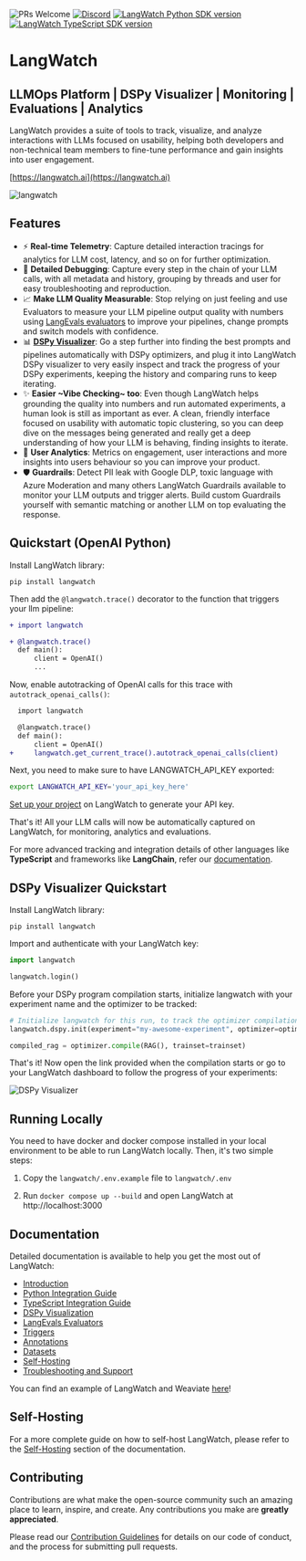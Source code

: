 ![PRs Welcome](https://img.shields.io/badge/PRs-welcome-brightgreen.svg)
[![Discord](https://dcbadge.limes.pink/api/server/https://discord.gg/kT4PhDS2gH?style=flat)](https://discord.gg/kT4PhDS2gH)
[![LangWatch Python SDK version](https://img.shields.io/pypi/v/langwatch?color=007EC6)](https://pypi.org/project/langwatch/)
[![LangWatch TypeScript SDK version](https://img.shields.io/npm/v/langwatch?color=007EC6)](https://www.npmjs.com/package/langwatch)

# LangWatch

## LLMOps Platform | DSPy Visualizer | Monitoring | Evaluations | Analytics

LangWatch provides a suite of tools to track, visualize, and analyze interactions with LLMs focused on usability, helping both developers and non-technical team members to fine-tune performance and gain insights into user engagement.

[https://langwatch.ai](https://langwatch.ai)

![langwatch](https://github.com/langwatch/langwatch/assets/792201/cced066c-92a8-4348-8b84-d9707c6cfc4e)

## Features

- ⚡️ **Real-time Telemetry**: Capture detailed interaction tracings for analytics for LLM cost, latency, and so on for further optimization.
- 🐛 **Detailed Debugging**: Capture every step in the chain of your LLM calls, with all metadata and history, grouping by threads and user for easy troubleshooting and reproduction.
- 📈 **Make LLM Quality Measurable**: Stop relying on just feeling and use Evaluators to measure your LLM pipeline output quality with numbers using [LangEvals evaluators](https://github.com/langwatch/langevals/) to improve your pipelines, change prompts and switch models with confidence.
- 📊 [**DSPy Visualizer**](https://docs.langwatch.ai/dspy-visualization/quickstart): Go a step further into finding the best prompts and pipelines automatically with DSPy optimizers, and plug it into LangWatch DSPy visualizer to very easily inspect and track the progress of your DSPy experiments, keeping the history and comparing runs to keep iterating.
- ✨ **Easier \~Vibe Checking\~ too**: Even though LangWatch helps grounding the quality into numbers and run automated experiments, a human look is still as important as ever. A clean, friendly interface focused on usability with automatic topic clustering, so you can deep dive on the messages being generated and really get a deep understanding of how your LLM is behaving, finding insights to iterate.
- 🚀 **User Analytics**: Metrics on engagement, user interactions and more insights into users behaviour so you can improve your product.
- 🛡️ **Guardrails**: Detect PII leak with Google DLP, toxic language with Azure Moderation and many others LangWatch Guardrails available to monitor your LLM outputs and trigger alerts. Build custom Guardrails yourself with semantic matching or another LLM on top evaluating the response.

## Quickstart (OpenAI Python)

Install LangWatch library:

```shell
pip install langwatch
```

Then add the `@langwatch.trace()` decorator to the function that triggers your llm pipeline:

```diff
+ import langwatch

+ @langwatch.trace()
  def main():
      client = OpenAI()
      ...
```

Now, enable autotracking of OpenAI calls for this trace with `autotrack_openai_calls()`:

```diff
  import langwatch

  @langwatch.trace()
  def main():
      client = OpenAI()
+     langwatch.get_current_trace().autotrack_openai_calls(client)

```

Next, you need to make sure to have LANGWATCH_API_KEY exported:

```bash
export LANGWATCH_API_KEY='your_api_key_here'
```

[Set up your project](https://app.langwatch.ai) on LangWatch to generate your API key.

That's it! All your LLM calls will now be automatically captured on LangWatch, for monitoring, analytics and evaluations.

For more advanced tracking and integration details of other languages like **TypeScript** and frameworks like **LangChain**, refer our [documentation](https://docs.langwatch.ai/).

## DSPy Visualizer Quickstart

Install LangWatch library:

```shell
pip install langwatch
```

Import and authenticate with your LangWatch key:

```python
import langwatch

langwatch.login()
```

Before your DSPy program compilation starts, initialize langwatch with your experiment name and the optimizer to be tracked:

```python
# Initialize langwatch for this run, to track the optimizer compilation
langwatch.dspy.init(experiment="my-awesome-experiment", optimizer=optimizer)

compiled_rag = optimizer.compile(RAG(), trainset=trainset)
```

That's it! Now open the link provided when the compilation starts or go to your LangWatch dashboard to follow the progress of your experiments:

![DSPy Visualizer](https://github.com/langwatch/langwatch/assets/792201/47312dfe-980f-4c09-9610-67ad064cbe86)

## Running Locally

You need to have docker and docker compose installed in your local environment to be able to run LangWatch locally.
Then, it's two simple steps:

1. Copy the `langwatch/.env.example` file to `langwatch/.env`

2. Run `docker compose up --build` and open LangWatch at http://localhost:3000

## Documentation

Detailed documentation is available to help you get the most out of LangWatch:

- [Introduction](https://docs.langwatch.ai/introduction)
- [Python Integration Guide](https://docs.langwatch.ai/integration/python/guide)
- [TypeScript Integration Guide](https://docs.langwatch.ai/integration/typescript/guide)
- [DSPy Visualization](https://docs.langwatch.ai/dspy-visualization/quickstart)
- [LangEvals Evaluators](https://docs.langwatch.ai/langevals/documentation/evaluators)
- [Triggers](https://docs.langwatch.ai/features/triggers)
- [Annotations](https://docs.langwatch.ai/features/annotations)
- [Datasets](https://docs.langwatch.ai/features/datasets)
- [Self-Hosting](https://docs.langwatch.ai/self-hosting)
- [Troubleshooting and Support](https://docs.langwatch.ai/support)

You can find an example of LangWatch and Weaviate [here](https://github.com/weaviate/recipes/blob/main/integrations/observability-and-evaluation/langwatch/weaviate_dspy_visualization.ipynb)!

## Self-Hosting

For a more complete guide on how to self-host LangWatch, please refer to the [Self-Hosting](https://docs.langwatch.ai/self-hosting) section of the documentation.

## Contributing

Contributions are what make the open-source community such an amazing place to learn, inspire, and create. Any contributions you make are **greatly appreciated**.

Please read our [Contribution Guidelines](CONTRIBUTING.md) for details on our code of conduct, and the process for submitting pull requests.

